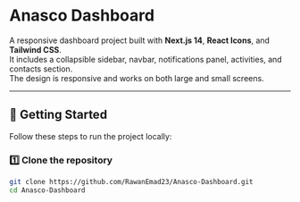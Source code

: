 # Anasco Dashboard

A responsive dashboard project built with **Next.js 14**, **React Icons**, and **Tailwind CSS**.  
It includes a collapsible sidebar, navbar, notifications panel, activities, and contacts section.  
The design is responsive and works on both large and small screens.

---


## 🚀 Getting Started

Follow these steps to run the project locally:

### 1️⃣ Clone the repository
```bash
git clone https://github.com/RawanEmad23/Anasco-Dashboard.git
cd Anasco-Dashboard
